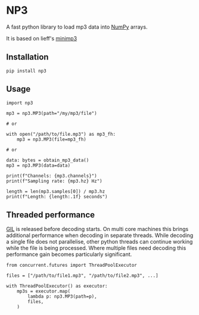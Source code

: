 # NP3

A fast python library to load mp3 data into [NumPy](https://numpy.org) arrays.

It is based on lieff's [minimp3](https://github.com/lieff/minimp3)

## Installation

`pip install np3`

## Usage

```python3
import np3

mp3 = np3.MP3(path="/my/mp3/file")

# or

with open("/path/to/file.mp3") as mp3_fh:
    mp3 = np3.MP3(file=mp3_fh)

# or

data: bytes = obtain_mp3_data()
mp3 = np3.MP3(data=data)

print(f"Channels: {mp3.channels}")
print(f"Sampling rate: {mp3.hz} Hz")

length = len(mp3.samples[0]) / mp3.hz
print(f"Length: {length:.1f} seconds")
```

## Threaded performance

[GIL](https://docs.python.org/3/glossary.html#term-GIL) is released before
decoding starts. On multi core machines this brings additional performance
when decoding in separate threads. While decoding a single file does not
parallelise, other python threads can continue working while the file is
being processed. Where multiple files need decoding this performance gain
becomes particularly significant.

```python3
from concurrent.futures import ThreadPoolExecutor

files = ["/path/to/file1.mp3", "/path/to/file2.mp3", ...]

with ThreadPoolExecutor() as executor:
    mp3s = executor.map(
        lambda p: np3.MP3(path=p),
        files,
    )
```
